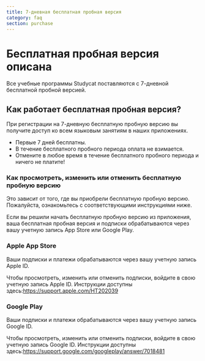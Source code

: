 ```yaml
---
title: 7-дневная бесплатная пробная версия
category: faq
section: purchase
---
```

# Бесплатная пробная версия описана

Все учебные программы Studycat поставляются с 7-дневной бесплатной пробной версией. 

## Как работает бесплатная пробная версия?

При регистрации на 7-дневную бесплатную пробную версию вы получите доступ ко всем языковым занятиям в наших приложениях. 

* Первые 7 дней бесплатны.
* В течение бесплатного пробного периода оплата не взимается.
* Отмените в любое время в течение бесплатного пробного периода и ничего не платите!

### Как просмотреть, изменить или отменить бесплатную пробную версию

Это зависит от того, где вы приобрели бесплатную пробную версию. Пожалуйста, ознакомьтесь с соответствующими инструкциями ниже.

Если вы решили начать бесплатную пробную версию из приложения, ваша бесплатная пробная версия и подписки обрабатываются через вашу учетную запись App Store или Google Play.

### Apple App Store

Ваши подписки и платежи обрабатываются через вашу учетную запись Apple ID.

Чтобы просмотреть, изменить или отменить подписки, войдите в свою учетную запись Apple ID. Инструкции доступны здесь:<https://support.apple.com/HT202039>

### Google Play

Ваши подписки и платежи обрабатываются через вашу учетную запись Google ID.

Чтобы просмотреть, изменить или отменить подписки, войдите в свою учетную запись Google ID. Инструкции доступны здесь:<https://support.google.com/googleplay/answer/7018481>
